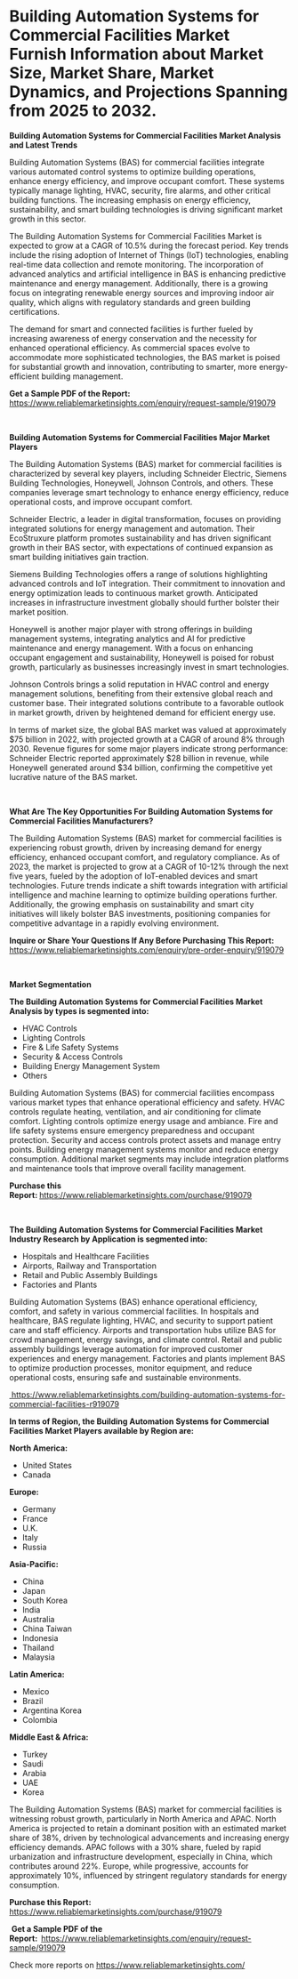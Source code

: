 <p><h1>Building Automation Systems for Commercial Facilities Market Furnish Information about Market Size, Market Share, Market Dynamics, and Projections Spanning from 2025 to 2032.</h1></p><p><strong>Building Automation Systems for Commercial Facilities Market Analysis and Latest Trends</strong></p>
<p><p>Building Automation Systems (BAS) for commercial facilities integrate various automated control systems to optimize building operations, enhance energy efficiency, and improve occupant comfort. These systems typically manage lighting, HVAC, security, fire alarms, and other critical building functions. The increasing emphasis on energy efficiency, sustainability, and smart building technologies is driving significant market growth in this sector.</p><p>The Building Automation Systems for Commercial Facilities Market is expected to grow at a CAGR of 10.5% during the forecast period. Key trends include the rising adoption of Internet of Things (IoT) technologies, enabling real-time data collection and remote monitoring. The incorporation of advanced analytics and artificial intelligence in BAS is enhancing predictive maintenance and energy management. Additionally, there is a growing focus on integrating renewable energy sources and improving indoor air quality, which aligns with regulatory standards and green building certifications.</p><p>The demand for smart and connected facilities is further fueled by increasing awareness of energy conservation and the necessity for enhanced operational efficiency. As commercial spaces evolve to accommodate more sophisticated technologies, the BAS market is poised for substantial growth and innovation, contributing to smarter, more energy-efficient building management.</p></p>
<p><strong>Get a Sample PDF of the Report:&nbsp;</strong> <a href="https://www.reliablemarketinsights.com/enquiry/request-sample/919079?utm_campaign=2959&utm_medium=2&utm_source=Github&utm_content=ia&utm_term=07032025&utm_id=building-automation-systems-for-commercial-facilities">https://www.reliablemarketinsights.com/enquiry/request-sample/919079</a></p>
<p>&nbsp;</p>
<p><strong>Building Automation Systems for Commercial Facilities Major Market Players</strong></p>
<p><p>The Building Automation Systems (BAS) market for commercial facilities is characterized by several key players, including Schneider Electric, Siemens Building Technologies, Honeywell, Johnson Controls, and others. These companies leverage smart technology to enhance energy efficiency, reduce operational costs, and improve occupant comfort. </p><p>Schneider Electric, a leader in digital transformation, focuses on providing integrated solutions for energy management and automation. Their EcoStruxure platform promotes sustainability and has driven significant growth in their BAS sector, with expectations of continued expansion as smart building initiatives gain traction.</p><p>Siemens Building Technologies offers a range of solutions highlighting advanced controls and IoT integration. Their commitment to innovation and energy optimization leads to continuous market growth. Anticipated increases in infrastructure investment globally should further bolster their market position.</p><p>Honeywell is another major player with strong offerings in building management systems, integrating analytics and AI for predictive maintenance and energy management. With a focus on enhancing occupant engagement and sustainability, Honeywell is poised for robust growth, particularly as businesses increasingly invest in smart technologies.</p><p>Johnson Controls brings a solid reputation in HVAC control and energy management solutions, benefiting from their extensive global reach and customer base. Their integrated solutions contribute to a favorable outlook in market growth, driven by heightened demand for efficient energy use.</p><p>In terms of market size, the global BAS market was valued at approximately $75 billion in 2022, with projected growth at a CAGR of around 8% through 2030. Revenue figures for some major players indicate strong performance: Schneider Electric reported approximately $28 billion in revenue, while Honeywell generated around $34 billion, confirming the competitive yet lucrative nature of the BAS market.</p></p>
<p>&nbsp;</p>
<p><strong>What Are The Key Opportunities For Building Automation Systems for Commercial Facilities Manufacturers?</strong></p>
<p><p>The Building Automation Systems (BAS) market for commercial facilities is experiencing robust growth, driven by increasing demand for energy efficiency, enhanced occupant comfort, and regulatory compliance. As of 2023, the market is projected to grow at a CAGR of 10-12% through the next five years, fueled by the adoption of IoT-enabled devices and smart technologies. Future trends indicate a shift towards integration with artificial intelligence and machine learning to optimize building operations further. Additionally, the growing emphasis on sustainability and smart city initiatives will likely bolster BAS investments, positioning companies for competitive advantage in a rapidly evolving environment.</p></p>
<p><strong>Inquire or Share Your Questions If Any Before Purchasing This Report:</strong> <a href="https://www.reliablemarketinsights.com/enquiry/pre-order-enquiry/919079?utm_campaign=2959&utm_medium=2&utm_source=Github&utm_content=ia&utm_term=07032025&utm_id=building-automation-systems-for-commercial-facilities">https://www.reliablemarketinsights.com/enquiry/pre-order-enquiry/919079</a></p>
<p>&nbsp;</p>
<p><strong>Market Segmentation</strong></p>
<p><strong>The Building Automation Systems for Commercial Facilities Market Analysis by types is segmented into:</strong></p>
<p><ul><li>HVAC Controls</li><li>Lighting Controls</li><li>Fire & Life Safety Systems</li><li>Security & Access Controls</li><li>Building Energy Management System</li><li>Others</li></ul></p>
<p><p>Building Automation Systems (BAS) for commercial facilities encompass various market types that enhance operational efficiency and safety. HVAC controls regulate heating, ventilation, and air conditioning for climate comfort. Lighting controls optimize energy usage and ambiance. Fire and life safety systems ensure emergency preparedness and occupant protection. Security and access controls protect assets and manage entry points. Building energy management systems monitor and reduce energy consumption. Additional market segments may include integration platforms and maintenance tools that improve overall facility management.</p></p>
<p><strong>Purchase this Report:&nbsp;</strong><a href="https://www.reliablemarketinsights.com/purchase/919079?utm_campaign=2959&utm_medium=2&utm_source=Github&utm_content=ia&utm_term=07032025&utm_id=building-automation-systems-for-commercial-facilities">https://www.reliablemarketinsights.com/purchase/919079</a></p>
<p>&nbsp;</p>
<p><strong>The Building Automation Systems for Commercial Facilities Market Industry Research by Application is segmented into:</strong></p>
<p><ul><li>Hospitals and Healthcare Facilities</li><li>Airports, Railway and Transportation</li><li>Retail and Public Assembly Buildings</li><li>Factories and Plants</li></ul></p>
<p><p>Building Automation Systems (BAS) enhance operational efficiency, comfort, and safety in various commercial facilities. In hospitals and healthcare, BAS regulate lighting, HVAC, and security to support patient care and staff efficiency. Airports and transportation hubs utilize BAS for crowd management, energy savings, and climate control. Retail and public assembly buildings leverage automation for improved customer experiences and energy management. Factories and plants implement BAS to optimize production processes, monitor equipment, and reduce operational costs, ensuring safe and sustainable environments.</p></p>
<p><a href="https://www.reliablemarketinsights.com/building-automation-systems-for-commercial-facilities-r919079?utm_campaign=2959&utm_medium=2&utm_source=Github&utm_content=ia&utm_term=07032025&utm_id=building-automation-systems-for-commercial-facilities">&nbsp;https://www.reliablemarketinsights.com/building-automation-systems-for-commercial-facilities-r919079</a></p>
<p><strong>In terms of Region, the Building Automation Systems for Commercial Facilities Market Players available by Region are:</strong></p>
<p>
    <p> <strong> North America: </strong>
        <ul>
            <li>United States</li>
            <li>Canada</li>
        </ul>
        </p> 
    <p> <strong> Europe: </strong>
        <ul>
            <li>Germany</li>
            <li>France</li>
            <li>U.K.</li>
            <li>Italy</li>
            <li>Russia</li>
        </ul>
        </p> 
    <p> <strong> Asia-Pacific: </strong>
        <ul>
            <li>China</li>
            <li>Japan</li>
            <li>South Korea</li>
            <li>India</li>
            <li>Australia</li>
            <li>China Taiwan</li>
            <li>Indonesia</li>
            <li>Thailand</li>
            <li>Malaysia</li>
        </ul>
        </p> 
    <p> <strong> Latin America: </strong>
        <ul>
            <li>Mexico</li>
            <li>Brazil</li>
            <li>Argentina Korea</li>
            <li>Colombia</li>
        </ul>
        </p> 
    <p> <strong> Middle East & Africa: </strong>
        <ul>
            <li>Turkey</li>
            <li>Saudi</li>
            <li>Arabia</li>
            <li>UAE</li>
            <li>Korea</li>
        </ul>
    </p>
    </p>
<p><p>The Building Automation Systems (BAS) market for commercial facilities is witnessing robust growth, particularly in North America and APAC. North America is projected to retain a dominant position with an estimated market share of 38%, driven by technological advancements and increasing energy efficiency demands. APAC follows with a 30% share, fueled by rapid urbanization and infrastructure development, especially in China, which contributes around 22%. Europe, while progressive, accounts for approximately 10%, influenced by stringent regulatory standards for energy consumption.</p></p>
<p><strong>Purchase this Report: </strong><a href="https://www.reliablemarketinsights.com/purchase/919079?utm_campaign=2959&utm_medium=2&utm_source=Github&utm_content=ia&utm_term=07032025&utm_id=building-automation-systems-for-commercial-facilities">https://www.reliablemarketinsights.com/purchase/919079</a></p>
<p>&nbsp;<strong>Get a Sample PDF of the Report:&nbsp;&nbsp;</strong><a href="https://www.reliablemarketinsights.com/enquiry/request-sample/919079?utm_campaign=2959&utm_medium=2&utm_source=Github&utm_content=ia&utm_term=07032025&utm_id=building-automation-systems-for-commercial-facilities">https://www.reliablemarketinsights.com/enquiry/request-sample/919079</a></p>
<p><strong></strong></p>
<p>Check more reports on <a href="https://www.reliablemarketinsights.com/?utm_campaign=2959&utm_medium=2&utm_source=Github&utm_content=ia&utm_term=07032025&utm_id=building-automation-systems-for-commercial-facilities">https://www.reliablemarketinsights.com/</a></p>